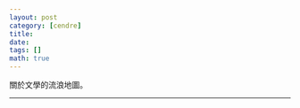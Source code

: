```yaml
---
layout: post
category: [cendre]
title: 
date: 
tags: []
math: true
---
```


關於文學的流浪地圖。




--------




